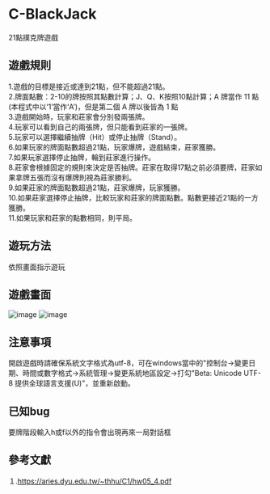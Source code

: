 # C-BlackJack
21點撲克牌遊戲

## 遊戲規則
1.遊戲的目標是接近或達到21點，但不能超過21點。<br>
2.牌面點數：2-10的牌按照其點數計算；J、Q、K按照10點計算；A 牌當作 11 點(本程式中以‘1’當作‘A’)，但是第二個 A 牌以後皆為 1 點<br>
3.遊戲開始時，玩家和莊家會分別發兩張牌。<br>
4.玩家可以看到自己的兩張牌，但只能看到莊家的一張牌。<br>
5.玩家可以選擇繼續抽牌（Hit）或停止抽牌（Stand）。<br>
6.如果玩家的牌面點數超過21點，玩家爆牌，遊戲結束，莊家獲勝。<br>
7.如果玩家選擇停止抽牌，輪到莊家進行操作。<br>
8.莊家會根據固定的規則來決定是否抽牌。莊家在取得17點之前必須要牌，莊家如果拿牌五張而沒有爆牌則視為莊家勝利。<br>
9.如果莊家的牌面點數超過21點，莊家爆牌，玩家獲勝。<br>
10.如果莊家選擇停止抽牌，比較玩家和莊家的牌面點數。點數更接近21點的一方獲勝。<br>
11.如果玩家和莊家的點數相同，則平局。<br>

## 遊玩方法
依照畫面指示遊玩

## 遊戲畫面
![image](https://github.com/tohousanae/C-BlackJack/assets/122202405/75118d2e-fa4c-40d6-95c7-e81c9006010c)
![image](https://github.com/tohousanae/C-BlackJack/assets/122202405/eac9b158-7e91-461f-afe8-c7248da4a4c2)

## 注意事項
開啟遊戲時請確保系統文字格式為utf-8，可在windows當中的"控制台->變更日期、時間或數字格式->系統管理->變更系統地區設定->打勾"Beta: Unicode UTF-8 提供全球語言支援(U)"，並重新啟動。

## 已知bug
要牌階段輸入h或f以外的指令會出現再來一局對話框

## 參考文獻
１.https://aries.dyu.edu.tw/~thhu/C1/hw05_4.pdf
